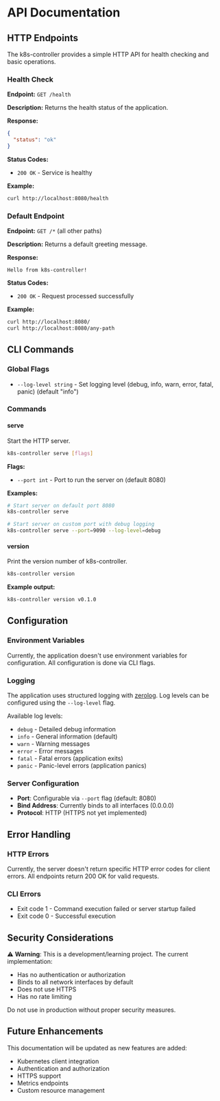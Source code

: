 # API Documentation

## HTTP Endpoints

The k8s-controller provides a simple HTTP API for health checking and basic operations.

### Health Check

**Endpoint:** `GET /health`

**Description:** Returns the health status of the application.

**Response:**

```json
{
  "status": "ok"
}
```

**Status Codes:**

- `200 OK` - Service is healthy

**Example:**

```bash
curl http://localhost:8080/health
```

### Default Endpoint

**Endpoint:** `GET /*` (all other paths)

**Description:** Returns a default greeting message.

**Response:**

```text
Hello from k8s-controller!
```

**Status Codes:**

- `200 OK` - Request processed successfully

**Example:**

```bash
curl http://localhost:8080/
curl http://localhost:8080/any-path
```

## CLI Commands

### Global Flags

- `--log-level string` - Set logging level (debug, info, warn, error, fatal, panic) (default "info")

### Commands

#### serve

Start the HTTP server.

```bash
k8s-controller serve [flags]
```

**Flags:**

- `--port int` - Port to run the server on (default 8080)

**Examples:**

```bash
# Start server on default port 8080
k8s-controller serve

# Start server on custom port with debug logging
k8s-controller serve --port=9090 --log-level=debug
```

#### version

Print the version number of k8s-controller.

```bash
k8s-controller version
```

**Example output:**

```bash
k8s-controller version v0.1.0
```

## Configuration

### Environment Variables

Currently, the application doesn't use environment variables for configuration. All configuration is done via CLI flags.

### Logging

The application uses structured logging with [zerolog](https://github.com/rs/zerolog). Log levels can be configured using the `--log-level` flag.

Available log levels:

- `debug` - Detailed debug information
- `info` - General information (default)
- `warn` - Warning messages
- `error` - Error messages
- `fatal` - Fatal errors (application exits)
- `panic` - Panic-level errors (application panics)

### Server Configuration

- **Port**: Configurable via `--port` flag (default: 8080)
- **Bind Address**: Currently binds to all interfaces (0.0.0.0)
- **Protocol**: HTTP (HTTPS not yet implemented)

## Error Handling

### HTTP Errors

Currently, the server doesn't return specific HTTP error codes for client errors. All endpoints return 200 OK for valid requests.

### CLI Errors

- Exit code 1 - Command execution failed or server startup failed
- Exit code 0 - Successful execution

## Security Considerations

⚠️ **Warning**: This is a development/learning project. The current implementation:

- Has no authentication or authorization
- Binds to all network interfaces by default
- Does not use HTTPS
- Has no rate limiting

Do not use in production without proper security measures.

## Future Enhancements

This documentation will be updated as new features are added:

- Kubernetes client integration
- Authentication and authorization
- HTTPS support
- Metrics endpoints
- Custom resource management
